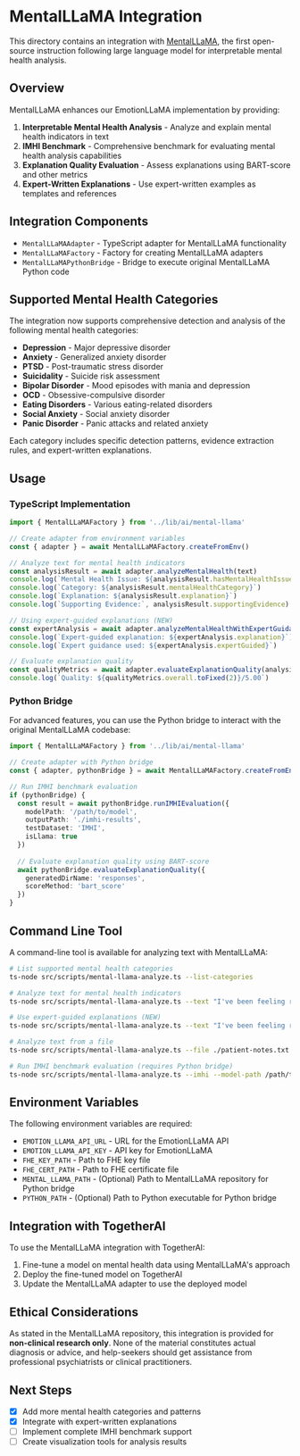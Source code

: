 # MentalLLaMA Integration

This directory contains an integration with [MentalLLaMA](https://github.com/SteveKGYang/MentalLLaMA), the first open-source instruction following large language model for interpretable mental health analysis.

## Overview

MentalLLaMA enhances our EmotionLLaMA implementation by providing:

1. **Interpretable Mental Health Analysis** - Analyze and explain mental health indicators in text
2. **IMHI Benchmark** - Comprehensive benchmark for evaluating mental health analysis capabilities
3. **Explanation Quality Evaluation** - Assess explanations using BART-score and other metrics
4. **Expert-Written Explanations** - Use expert-written examples as templates and references

## Integration Components

- `MentalLLaMAAdapter` - TypeScript adapter for MentalLLaMA functionality
- `MentalLLaMAFactory` - Factory for creating MentalLLaMA adapters
- `MentalLLaMAPythonBridge` - Bridge to execute original MentalLLaMA Python code

## Supported Mental Health Categories

The integration now supports comprehensive detection and analysis of the following mental health categories:

- **Depression** - Major depressive disorder
- **Anxiety** - Generalized anxiety disorder
- **PTSD** - Post-traumatic stress disorder
- **Suicidality** - Suicide risk assessment
- **Bipolar Disorder** - Mood episodes with mania and depression
- **OCD** - Obsessive-compulsive disorder
- **Eating Disorders** - Various eating-related disorders
- **Social Anxiety** - Social anxiety disorder
- **Panic Disorder** - Panic attacks and related anxiety

Each category includes specific detection patterns, evidence extraction rules, and expert-written explanations.

## Usage

### TypeScript Implementation

```typescript
import { MentalLLaMAFactory } from '../lib/ai/mental-llama'

// Create adapter from environment variables
const { adapter } = await MentalLLaMAFactory.createFromEnv()

// Analyze text for mental health indicators
const analysisResult = await adapter.analyzeMentalHealth(text)
console.log(`Mental Health Issue: ${analysisResult.hasMentalHealthIssue}`)
console.log(`Category: ${analysisResult.mentalHealthCategory}`)
console.log(`Explanation: ${analysisResult.explanation}`)
console.log(`Supporting Evidence:`, analysisResult.supportingEvidence)

// Using expert-guided explanations (NEW)
const expertAnalysis = await adapter.analyzeMentalHealthWithExpertGuidance(text)
console.log(`Expert-guided explanation: ${expertAnalysis.explanation}`)
console.log(`Expert guidance used: ${expertAnalysis.expertGuided}`)

// Evaluate explanation quality
const qualityMetrics = await adapter.evaluateExplanationQuality(analysisResult.explanation)
console.log(`Quality: ${qualityMetrics.overall.toFixed(2)}/5.00`)
```

### Python Bridge

For advanced features, you can use the Python bridge to interact with the original MentalLLaMA codebase:

```typescript
import { MentalLLaMAFactory } from '../lib/ai/mental-llama'

// Create adapter with Python bridge
const { adapter, pythonBridge } = await MentalLLaMAFactory.createFromEnv()

// Run IMHI benchmark evaluation
if (pythonBridge) {
  const result = await pythonBridge.runIMHIEvaluation({
    modelPath: '/path/to/model',
    outputPath: './imhi-results',
    testDataset: 'IMHI',
    isLlama: true
  })
  
  // Evaluate explanation quality using BART-score
  await pythonBridge.evaluateExplanationQuality({
    generatedDirName: 'responses',
    scoreMethod: 'bart_score'
  })
}
```

## Command Line Tool

A command-line tool is available for analyzing text with MentalLLaMA:

```bash
# List supported mental health categories
ts-node src/scripts/mental-llama-analyze.ts --list-categories

# Analyze text for mental health indicators
ts-node src/scripts/mental-llama-analyze.ts --text "I've been feeling really sad and hopeless lately. Nothing seems worth doing anymore." --evaluate-explanation

# Use expert-guided explanations (NEW)
ts-node src/scripts/mental-llama-analyze.ts --text "I've been feeling really sad and hopeless lately. Nothing seems worth doing anymore." --expert

# Analyze text from a file
ts-node src/scripts/mental-llama-analyze.ts --file ./patient-notes.txt --output-path ./analysis-results.json

# Run IMHI benchmark evaluation (requires Python bridge)
ts-node src/scripts/mental-llama-analyze.ts --imhi --model-path /path/to/model --output-path ./imhi-results
```

## Environment Variables

The following environment variables are required:

- `EMOTION_LLAMA_API_URL` - URL for the EmotionLLaMA API
- `EMOTION_LLAMA_API_KEY` - API key for EmotionLLaMA
- `FHE_KEY_PATH` - Path to FHE key file
- `FHE_CERT_PATH` - Path to FHE certificate file
- `MENTAL_LLAMA_PATH` - (Optional) Path to MentalLLaMA repository for Python bridge
- `PYTHON_PATH` - (Optional) Path to Python executable for Python bridge

## Integration with TogetherAI

To use the MentalLLaMA integration with TogetherAI:

1. Fine-tune a model on mental health data using MentalLLaMA's approach
2. Deploy the fine-tuned model on TogetherAI
3. Update the MentalLLaMA adapter to use the deployed model

## Ethical Considerations

As stated in the MentalLLaMA repository, this integration is provided for **non-clinical research only**. None of the material constitutes actual diagnosis or advice, and help-seekers should get assistance from professional psychiatrists or clinical practitioners.

## Next Steps

- [x] Add more mental health categories and patterns
- [x] Integrate with expert-written explanations
- [ ] Implement complete IMHI benchmark support
- [ ] Create visualization tools for analysis results 

